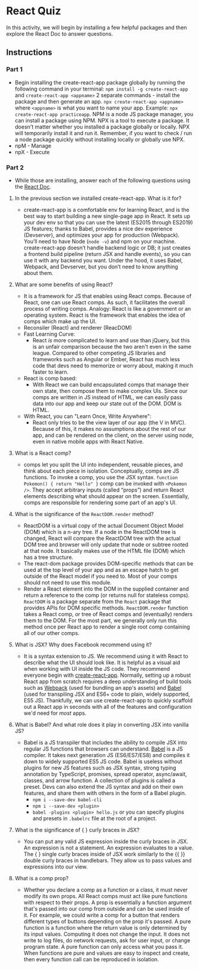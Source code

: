 # React Quiz

In this activity, we will begin by installing a few helpful packages and then explore the React Doc to answer questions.

## Instructions

### Part 1

* Begin installing the create-react-app package globally by running the following command in your terminal:
`npm install -g create-react-app` and `create-react-app <appname>` 2 separate commands - install the package and then generate an app.
`npx create-react-app <appname>` where `<appname>` is what you want to name your app. Example: `npx create-react-app practiceapp`.
NPM is a node JS package manager, you can install a package using NPM. NPX is a tool to execute a package. It doesn't matter whether you installed a package globally or locally. NPX will temporarily install it and run it. Remember, if you want to check / run a node package quickly without installing locally or globally use NPX.
* npM - Manage
* npX - Execute

### Part 2

* While those are installing, answer each of the following questions using the [React Doc](https://facebook.github.io/react/).

1. In the previous section we installed create-react-app. What is it for?
   * create-react-app is a comfortable env for learning React, and is the best way to start building a new single-page app in React. It sets up your dev env so that you can use the latest (ES2015 through ES2019) JS features; thanks to Babel, provides a nice dev experience (Devserver), and optimizes your app for production (Webpack). You’ll need to have Node (`node -v`) and npm on your machine. create-react-app doesn’t handle backend logic or DB; it just creates a frontend build pipeline (return JSX and handle events), so you can use it with any backend you want. Under the hood, it uses Babel, Webpack, and Devserver, but you don’t need to know anything about them.

2. What are some benefits of using React?
    - It is a framework for JS that enables using React comps. Because of React, one can use React comps. As such, it facilitates the overall process of writing comps. Analogy: React is like a government or an operating system. React is the framework that enables the idea of comps which make up the UI.
    - Reconsiler (React) and renderer (ReacDOM)
    - Fast Learning Curve:
      - React _is_ more complicated to learn and use than jQuery, but this is an unfair comparison because the two aren't even in the same league. Compared to other competing JS libraries and frameworks such as Angular or Ember, React has much less code that devs need to memorize or worry about, making it much faster to learn.
    - React is comp based:
      - With React we can build encapsulated comps that manage their own state, then compose them to make complex UIs. Since our comps are written in JS instead of HTML, we can easily pass data into our app and keep our state out of the DOM. DOM is HTML.
    - With React, you can "Learn Once, Write Anywhere":
      - React only tries to be the view layer of our app (the V in MVC). Because of this, it makes no assumptions about the rest of our app, and can be rendered on the client, on the server using node, even in native mobile apps with React Native.

3. What is a React comp?
   * comps let you split the UI into independent, reusable pieces, and think about each piece in isolation. Conceptually, comps are JS functions. To invoke a comp, you use the JSX syntax. `function Pokemon() { return "Hello" }` comp can be invoked with `<Pokemon />`. They accept arbitrary inputs (called “props”) and return React elements describing what should appear on the screen. Essentially, comps are responsible for rendering some part of an app's UI.

4. What is the significance of the `ReactDOM.render` method?
   * ReactDOM is a virtual copy of the actual Document Object Model (DOM) which is a n-ary tree. If a node in the ReactDOM tree is changed, React will compare the ReactDOM tree with the actual DOM tree and browser will only update that node or subtree rooted at that node. It basically makes use of the HTML file (DOM) which has a tree structure.
   * The react-dom package provides DOM-specific methods that can be used at the top level of your app and as an escape hatch to get outside of the React model if you need to. Most of your comps should not need to use this module.
   * Render a React element into the DOM in the supplied container and return a reference to the comp (or returns null for stateless comps). `ReactDOM` is a package separate from the `React` package that provides APIs for DOM specific methods. `ReactDOM.render` function takes a React comp, or tree of React comps and (eventually) renders them to the DOM. For the most part, we generally only run this method once per React app to render a single root comp containing all of our other comps.

5. What is JSX? Why does Facebook recommend using it?
   * It is a syntax extension to JS. We recommend using it with React to describe what the UI should look like. It is helpful as a visual aid when working with UI inside the JS code. They recommend everyone begin with [create-react-app](https://github.com/facebookincubator/create-react-app). Normally, setting up a robust React app from scratch requires a deep understanding of build tools such as [Webpack](https://webpack.js.org/) (used for bundling an app's assets) and [Babel](http://babeljs.io/) (used for transpiling JSX and ES6+ code to plain, widely supported, ES5 JS). Thankfully, we can use create-react-app to quickly scaffold out a React app in seconds with all of the features and configuration we'd need for _most_ apps.

6. What is Babel? And what role does it play in converting JSX into vanilla JS?
   * Babel is a JS transpiler that includes the ability to compile JSX into regular JS functions that browsers can understand. [Babel](http://babeljs.io/) is a JS compiler. It takes next generation JS (ES6/ES7/ES8) and compiles it down to widely supported ES5 JS code. Babel is useless without plugins for new JS features such as JSX syntax, strong typing annotation by TypeScript, promises, spread operator, async/await, classes, and arrow function. A collection of plugins is called a preset. Devs can also extend the JS syntax and add on their own features, and share them with others in the form of a Babel plugin.
     * `npm i --save-dev babel-cli`
     * `npm i --save-dev <plugin>`
     * `babel -plugins <plugin> hello.js` or you can specify plugins and presets in `.babelrc` file at the root of a project.

7. What is the significance of { } curly braces in JSX?
   * You can put any valid JS expression inside the curly braces in JSX. An expression is not a statement. An expression evaluates to a value. The { } single curly braces inside of JSX work similarly to the {{ }} double curly braces in handlebars. They allow us to pass values and expressions into our view.

8.  What is a comp prop?
       * Whether you declare a comp as a function or a class, it must never modify its own props. All React comps must act like pure functions with respect to their props. A prop is essentially a function argument that's passed into our comp from outside and can be used inside of it. For example, we could write a comp for a button that renders different types of buttons depending on the prop it's passed. A pure function is a function where the return value is only determined by its input values. Computing it does not change the input. It does not write to log files, do network requests, ask for user input, or change program state. A pure function can only access what you pass it. When functions are pure and values are easy to inspect and create, then every function call can be reproduced in isolation.
